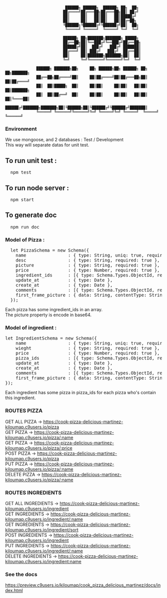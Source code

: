                                ██████╗ ██████╗  ██████╗ ██╗  ██╗                  
                              ██╔════╝██╔═══██╗██╔═══██╗██║ ██╔╝                  
                              ██║     ██║   ██║██║   ██║█████╔╝                   
                              ██║     ██║   ██║██║   ██║██╔═██╗                   
                              ╚██████╗╚██████╔╝╚██████╔╝██║  ██╗                  
                               ╚═════╝ ╚═════╝  ╚═════╝ ╚═╝  ╚═╝                  
                                                                                  
                              ██████╗ ██╗███████╗███████╗ █████╗                  
                              ██╔══██╗██║╚══███╔╝╚══███╔╝██╔══██╗                 
                              ██████╔╝██║  ███╔╝   ███╔╝ ███████║                 
                              ██╔═══╝ ██║ ███╔╝   ███╔╝  ██╔══██║                 
                              ██║     ██║███████╗███████╗██║  ██║                 
                              ╚═╝     ╚═╝╚══════╝╚══════╝╚═╝  ╚═╝                 
                                                                                  
                  ██████╗ ███████╗██╗     ██╗ ██████╗██╗ ██████╗ ██╗   ██╗███████╗
                  ██╔══██╗██╔════╝██║     ██║██╔════╝██║██╔═══██╗██║   ██║██╔════╝
                  ██║  ██║█████╗  ██║     ██║██║     ██║██║   ██║██║   ██║███████╗
                  ██║  ██║██╔══╝  ██║     ██║██║     ██║██║   ██║██║   ██║╚════██║
                  ██████╔╝███████╗███████╗██║╚██████╗██║╚██████╔╝╚██████╔╝███████║
                  ╚═════╝ ╚══════╝╚══════╝╚═╝ ╚═════╝╚═╝ ╚═════╝  ╚═════╝ ╚══════╝
                                                                                  

### Environment
We use mongoose, and 2 databases : Test / Development   
This way will separate datas for unit test.  

## To run unit test :
<pre>
  npm test
</pre>

## To run node server :
<pre>
  npm start
</pre>

## To generate doc 
<pre>
  npm run doc
</pre>
### Model of Pizza : 
<pre>
  let PizzaSchema = new Schema({
    name                : { type: String, uniq: true, required: true },
    desc                : { type: String, required: true },
    picture             : { type: String, required: true },
    price               : { type: Number, required: true },
    ingredient_ids      : [{ type: Schema.Types.ObjectId, ref: 'Ingredient'}],
    update_at           : { type: Date },
    create_at           : { type: Date },
    comments            : [{ type: Schema.Types.ObjectId, ref: 'Comment' }],
    first_frame_picture : { data: String, contentType: String }
  });
</pre>
Each pizza has some ingredient_ids in an array.        
The picture property is encode in base64.

### Model of ingredient :
<pre>
let IngredientSchema = new Schema({
    name                : { type: String, uniq: true, required: true },
    wieght              : { type: String, required: true },
    price               : { type: Number, required: true },
    pizza_ids           : [{ type: Schema.Types.ObjectId, ref: 'Pizza'}],
    update_at           : { type: Date },
    create_at           : { type: Date },
    comments            : [{ type: Schema.Types.ObjectId, ref: 'Comment' }],
    first_frame_picture : { data: String, contentType: String }
});
</pre>
Each ingredient has some pizza in pizza_ids for each pizza who's contain this ingredient. 


### ROUTES PIZZA
GET ALL PIZZA       -> https://cook-pizza-delicious-martinez-kiloumap.c9users.io/pizza      
GET PIZZA           -> https://cook-pizza-delicious-martinez-kiloumap.c9users.io/pizza/:name  
GET PIZZA           -> https://cook-pizza-delicious-martinez-kiloumap.c9users.io/pizza/:price    
POST PIZZA          -> https://cook-pizza-delicious-martinez-kiloumap.c9users.io/pizza      
PUT PIZZA           -> https://cook-pizza-delicious-martinez-kiloumap.c9users.io/pizza/:name      
DELETE PIZZA        -> https://cook-pizza-delicious-martinez-kiloumap.c9users.io/pizza/:name    

### ROUTES INGREDIENTS
GET ALL INGREDIENTS -> https://cook-pizza-delicious-martinez-kiloumap.c9users.io/ingredient       
GET INGREDIENTS     -> https://cook-pizza-delicious-martinez-kiloumap.c9users.io/ingredient/:name     
GET INGREDIENTS     -> https://cook-pizza-delicious-martinez-kiloumap.c9users.io/ingredient/sort    
POST INGREDIENTS    -> https://cook-pizza-delicious-martinez-kiloumap.c9users.io/ingredient       
PUT INGREDIENTS     -> https://cook-pizza-delicious-martinez-kiloumap.c9users.io/ingredient/:name     
DELETE INGREDIENTS  -> https://cook-pizza-delicious-martinez-kiloumap.c9users.io/ingredient:name    

### See the docs 
https://preview.c9users.io/kiloumap/cook_pizza_delicious_martinez/docs/index.html